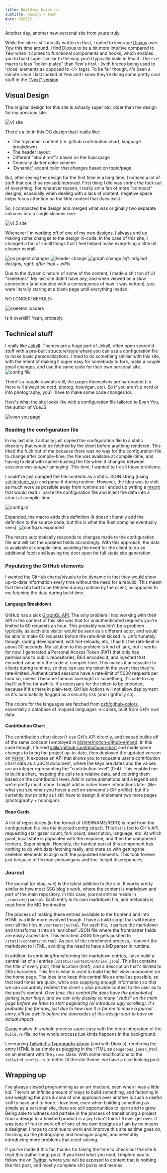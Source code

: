```yaml
---
title: Building bizar.re
subtitle: design + tech
date: 092322
---
```


Another day, another new personal site from yours truly.

While the site is still mostly written in Rust, I opted to leverage [Dioxus](f) over [Yew](f) this time around. I find Dioxus to be a bit more intuitive compared to Yew when it comes to functional components and hooks, which enables you to build super similar to the way you'd typically build in React. The `rsx!` macro is less "boiler-platey" than Yew's `html!` (with braces being used to 'close' elements as opposed to </> tags). To be fair though, it's been a minute since I last looked at Yew and I know they're doing some pretty cool stuff in the ["Next" version](https://yew.rs/docs/next/getting-started/introduction).

## Visual Design

The original design for this site is actually super old, older than the design for my previous site.

![v1 site](https://i.imgur.com/T6mJc0j.png)

There's a lot in this OG design that I really like:

- The 'dynamic' content (i.e: github contribution chart, language breakdown)
- The header layout
- Different "about me"'s based on the topic/page
- Generally darker color scheme
- 'Dynamic' accent color that changes based on topic/page

But, after seeing the design for the first time in a long time, I noticed a lot of stuff that could be revised/improved. First thing I did was shrink the fuck out of everything. For whatever reason, I really am a fan of more "compact" designs, especially when dealing with a lack of content; negative space helps focus attention on the little content that _does_ exist.

So, I compacted the design and merged what was originally two separate columns into a single skinnier one:

![v1.5 site](https://i.imgur.com/bzcW2Rm.png)

Whenever I'm working off of one of my own designs, I always end up making some changes to the design in-code. In the case of this site, I changed a ton of small things that I feel helped make everything a little bit cleaner overall.

![os project changes](https://i.imgur.com/pL925h5.png)
![header change](https://i.imgur.com/tsZqill.png)
![graph change](https://i.imgur.com/PlCwTXR.png)
_left: original designs, right: after impl + edits_

Due to the dynamic nature of some of the content, I made a shit ton of UI "skeletons". My last site didn't have any, and when viewed on a slow connection (and coupled with a consequence of how it was written), you were literally staring at a blank page until everything loaded.

NO LONGER! BEHOLD:

![skeleton loaders](https://i.imgur.com/tcQWk2C.png)

Is it overkill? Yeah, probably.

## Technical stuff

I really like [Jekyll](https://jekyllrb.com). Themes are a huge part of Jekyll, often open source'd stuff with a pre-built structure/style where you can use a configuration file to make basic personalizations. I tried to do something similar with this site, with the intent of making it super easy for somebody to fork, make a couple small changes, and use the same code for their own personal site.
![config file](https://i.imgur.com/yNAwjiY.png)

There's a couple caveats still, the pages themselves are hardcoded (i.e: there will always be nerd, photog, hoonigan, etc). So if you aren't a nerd or into photography, you'll have to make some code changes lol.

Here's what the site looks like with a configuration file tailored to [Evan You](https://github.com/yyx990803), the author of VueJS.

![evan you page](https://i.imgur.com/7YJBheW.png)

### Reading the configuration file

In my last site, I actually just copied the configuration file to a static directory that would be fetched by the client before anything rendered. This irked the fuck out of me because there was no way for the configuration file to change after compile-time, the file was available at compile-time, and having to deal with cache-busting the file when it changed between sessions was _suuper_ annoying. This time, I wanted to fix all those problems.

I could've just dumped the file contents as a static JSON string (using [std::include_str](https://doc.rust-lang.org/std/macro.include_str.html)) and parse it during runtime. However, the idea was to shift as much work as possible away from runtime so I ended up writing a [macro](https://doc.rust-lang.org/book/ch19-06-macros.html) that would read + parse the configuration file and inject the data into a struct at compile-time.

![config.rs](https://i.imgur.com/LW3NUrW.png)

Expanded, the macro adds this definition (it doesn't literally add the definition to the source code, but this is what the Rust compiler eventually sees):
![config.rs expanded](https://i.imgur.com/cZ8REMz.png)

The macro automatically responds to changes made to the configuration file and will set the updated fields accordingly. With this approach, the data is available at compile-time, avoiding the need for the client to do an additional fetch and leaving the door open for full static site generation.

### Populating the GitHub elements

I wanted the GitHub charts/visuals to be dynamic in that they would show up-to-date information every time without the need for a rebuild. This meant that the data had to be fetched during runtime by the client, as opposed to me fetching the data during build time.

#### Language Breakdown

GitHub has a sick [GraphQL API](https://docs.github.com/en/graphql). The only problem I had working with their API in the context of this site was that for unauthenticated requests you're limited to 60 requests an hour. This probably wouldn't be a problem typically, as each site visitor would be seen as a different actor, and would be able to make 60 requests before the rate-limit kicked in. Unfortunately though, during development, with hot-reloads, etc, I had hit the rate-limit in about 30 seconds. My solution to this problem is kind of jank, but it works for now. I generated a Personal Access Token (PAT) that only has permissions to public repositories, B64 encoded it, and injected that encoded value into the code at compile-time. This makes it accessable to clients during runtime, so they can use my token in the event that they're rate-limited. Authenticated sessions have a rate-limit of 5000 requests per hour so, unless I become famous overnight or something, it's safe to say that'll suffice for awhile. It's necessary for the token to be encoded, because if it's there in plain-text, GitHub Actions will not allow deployment as it's automaticlly flagged as a security risk (and rightfully so).

The colors for the languages are fetched from [ozh/github-colors](https://github.com/ozh/github-colors), essentially a database of mapped languages -> colors, built from GH's own data.

#### Contribution Chart

The contribution chart doesn't use GH's API directly, and instead builds off of the same concept I employed in [bizarre/notion-github-embed](https://github.com/bizarre/notion-github-embed). In this case though, I forked [sallar/github-contributions-chart](https://github.com/sallar/github-contributions-chart) and made some changes to bring the project up-to-date, then deployed the updated version on [Vercel](https://vercel.com). It exposes an API that allows you to request a user's contribution chart data as a JSON document, where the keys are dates and the values are an integer representing the "contribution level" (0-4). This enabled me to build a chart, mapping the cells to a relative date, and coloring them based on the contribution level. Add in some animations and a legend and we're pretty much done. I might add in richer hover interactions later (like what you see when you hover a cell on someone's GH profile), but it's currently low priority as I still have to design & implement two more pages (photography + hoonigan).

#### Repo Cards

A list of repositories (in the format of USERNAME/REPO) is read from the configuration file (via the injected config struct). This list is fed to GH's API, requesting star gazer count, fork count, description, language, etc. At which point, local state is populated with the response, and then the component renders. Super simple. Honestly, the hardest part of this component has nothing to do with data-fetching really, and more so with getting the skeleton elements to align with the populated elements. This took forever just because of flexbox shenanigans and line-height discrepancies.

### Journal

The journal (or blog, w.e) is the latest addition to the site. It works pretty similar to how most SSG blog's work, where the content is markdown and part of the main repository. In this case, journal entries reside in `./content/journal`. Each entry is its own markdown file, and metadata is read from the MD frontmatter.

The process of making these entries available to the frontend and into HTML is a little more involved though. I have a build script that will iterate over all the files in `/content/journal`. For each file, it parses the markdown and transforms it into an 'enriched' JSON file where the frontmatter fields are easily accessible. This enriched JSON file gets pushed to `/static/content/journal`. As part of the enrichment process, I convert the markdown to HTML, avoiding the need to have a MD parser in runtime.

In addition to enriching/transforming the markdown entries, I also build a central list of all entries (`/static/content/entries.json`). This list contains the title of every post, their location (href), and a description that's limited to 255 characters. This file is what is used to build the list-view component on the home page. The idea is to keep this central file as small as possible, so that load times are quick, while also supplying enough information so that we can accurately redirect the client + also provide context to the user as to the post's content. _Over time, this central file does have the potential of getting super huge, and we can only display so many "stubs" on the main page before we have to start paginating (or introduce ugly scrolling). It's probably fine for now, just due to how rare it is for me to make a journal entry, it'll be awhile before the downsides of this design start to have an actual impact._

[Cargo](https://doc.rust-lang.org/cargo/) makes this whole process super easy with the deep integration of the `build.rs` file, so the whole process just kinda happens in the background.

Leveraging [Tailwind's Typography plugin](https://tailwindcss.com/docs/typography-plugin) (and with Dioxus), rendering the entry HTML is as simple as plugging in the HTML as `dangerous_inner_html` on an element with the `prose` class. With some modifications to the `tailwind.config.js` to better fit the site theme, we have a nice looking post.

## Wrapping up

I've always viewed programming as an art medium, even when I was a little kid. There's an infinite amount of ways to build something, and factoring in and weighing the pros & cons of one approach over another is such a useful skill to have and to hone. I love how, even when building something as simple as a personal site, there are still opportunities to learn and to grow. Being able to witness and partake in the process of transitioning a project from a design to a finished product is a joy I don't think I'll ever get over. It was tons of fun to work off of one of my own designs as I am by no means a designer. I hope to continue to work and improve this site as time goes on, finishing up the photography and hoonigan pages, and inevitably introducing more problems that need solving.

If you've made it this far, thanks for taking the time to check out the site & read this (rather long) post. If you liked what you read, I implore you to follow me on [Twitter](https://twitter.com/bizurre), where you will be exposed to content that is nothing like this post, and mostly complete shit posts and memes.
